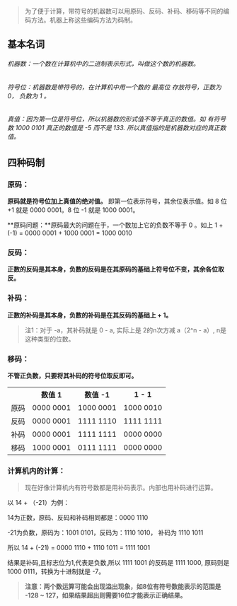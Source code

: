 > 为了便于计算，带符号的机器数可以用原码、反码、补码、移码等不同的编码方法。机器上称这些编码方法为码制。

## 基本名词

###### 机器数：一个数在计算机中的二进制表示形式，叫做这个数的机器数。

###### 符号位：机器数是带符号的，在计算机中用一个数的 *最高位* 存放符号，正数为0， 负数为 1 。

###### 真值：因为第一位是符号位，所以机器数的形式值不等于真正的数值。如 有符号数 1000 0101 真正的数值是 -5 而不是 133. 所以真值指的是机器数对应的真正数值。

## 四种码制

### 原码：
**原码就是符号位加上真值的绝对值。** 即第一位表示符号，其余位表示值。如 8 位 +1 就是 0000 0001。8 位 -1 就是 1000 0001。

**原码问题：**原码最大的问题在于，一个数加上它的负数不等于 0 。如上 1 + (-1) = 0000 0001 + 1000 0001 = 1000 0010

### 反码：

**正数的反码是其本身，负数的反码是在其原码的基础上符号位不变，其余各位取反。**

### 补码：

**正数的补码是其本身，负数的补码是在其反码的基础上 + 1。**

> 注1：对于 -a，其补码就是 0 - a, 实际上是 2的n次方减 a（2^n - a）, n是这种类型的位数。

### 移码：

**不管正负数，只要将其补码的符号位取反即可。**

<table>
      <tbody>
        <tr>
          <th></th>
          <th>数值 1</th>
          <th>数值 -1</th>
          <th>1 - 1</th>
        </tr>
        <tr>
          <td>原码</td>
          <td>0000 0001</td>
          <td>1000 0001</td>
          <td>1000 0010</td>
        </tr>
        <tr>
          <td>反码</td>
          <td>0000 0001</td>
          <td>1111 1110</td>
          <td>1111 1111</td>
        </tr>
        <tr>
          <td>补码</td>
          <td>0000 0001</td>
          <td>1111 1111</td>
          <td>0000 0000</td>
        </tr>
        <tr>
          <td>移码</td>
          <td>1000 0001</td>
          <td>0111 1111</td>
          <td>0000 0000</td>
        </tr>
      </tbody>
    </table>

### 计算机内的计算：

> 现在好像计算机内有符号数都是用补码表示。内部也用补码进行运算。

以 14 + （-21）为例：

14为正数，原码、反码和补码相同都是：0000 1110

-21为负数，原码为：1001 0101，反码为：1110 1010， 补码为 1110 1011

所以 14 + (-21) = 0000 1110 + 1110 1011 = 1111 1001 

结果是补码,且标志位为1,代表是负数,所以 1111 1001 的反码是 1111 1000, 原码则是 1000 0111，转换为十进制就是 -7。

> **注意：两个数运算可能会出现溢出现象，如8位有符号数能表示的范围是 -128 ~ 127，如果结果超出则需要16位才能表示正确结果。**